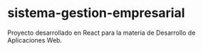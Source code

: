 # sistema-gestion-empresarial
Proyecto desarrollado en React para la materia de Desarrollo de Aplicaciones Web.

